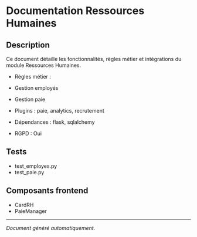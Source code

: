 # Documentation Ressources Humaines

## Description
Ce document détaille les fonctionnalités, règles métier et intégrations du module Ressources Humaines.

- Règles métier :
- Gestion employés
- Gestion paie


- Plugins : paie, analytics, recrutement
- Dépendances : flask, sqlalchemy
- RGPD : Oui

## Tests
- test_employes.py
- test_paie.py


## Composants frontend
- CardRH
- PaieManager


---
*Document généré automatiquement.*